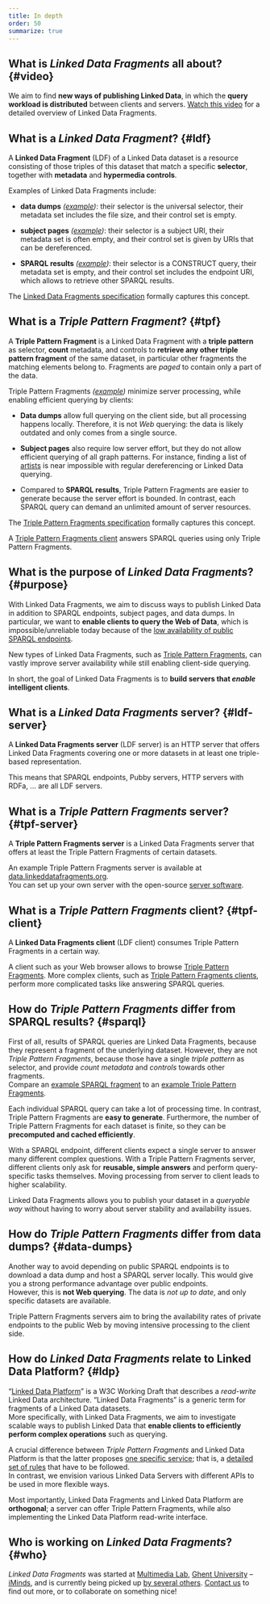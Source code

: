 ```yaml
---
title: In depth
order: 50
summarize: true
---
```


## What is _Linked Data Fragments_ all about? {#video}
We aim to find **new ways of publishing Linked Data**,
in which the **query workload is distributed** between clients and servers.
[Watch this video](http://videolectures.net/iswc2014_verborgh_querying_datasets/)
for a detailed overview of Linked Data Fragments.

## What is a _Linked Data Fragment_? {#ldf}
A **Linked Data Fragment** (LDF) of a Linked Data dataset
is a resource consisting of those triples of this dataset that match a specific **selector**,
together with **metadata** and **hypermedia controls**.

Examples of Linked Data Fragments include:

- **data dumps** _([example](http://downloads.dbpedia.org/3.9/en/))_:
  their selector is the universal selector,
  their metadata set includes the file size,
  and their control set is empty.

- **subject pages** _([example](http://dbpedia.org/page/Linked_data))_:
  their selector is a subject URI,
  their metadata set is often empty,
  and their control set is given by URIs that can be dereferenced.

- **SPARQL results** _([example](http://dbpedia.org/sparql?default-graph-uri=http%3A%2F%2Fdbpedia.org&query=CONSTRUCT+%7B+%3Fp+a+dbpedia-owl%3AArtist+%7D%0D%0AWHERE+%7B+%3Fp+a+dbpedia-owl%3AArtist+%7D&format=text%2Fturtle))_:
  their selector is a CONSTRUCT query,
  their metadata set is empty,
  and their control set includes the endpoint URI,
  which allows to retrieve other SPARQL results.

The [Linked Data Fragments specification](http://www.hydra-cg.com/spec/latest/linked-data-fragments/)
formally captures this concept.

## What is a _Triple Pattern Fragment_? {#tpf}
A **Triple Pattern Fragment** is a Linked Data Fragment
with a **triple pattern** as selector, **count** metadata,
and controls to **retrieve any other triple pattern fragment** of the same dataset,
in particular other fragments the matching elements belong to.
Fragments are _paged_ to contain only a part of the data.

Triple Pattern Fragments _([example](http://data.linkeddatafragments.org/dbpedia?subject=&predicate=rdf%3Atype&object=dbpedia-owl%3ARestaurant))_ minimize server processing,
while enabling efficient querying by clients:

- **Data dumps** allow full querying on the client side,
  but all processing happens locally.
  Therefore, it is not _Web_ querying:
  the data is likely outdated and only comes from a single source.

- **Subject pages** also require low server effort,
  but they do not allow efficient querying of all graph patterns.
  For instance, finding a list of [artists](http://dbpedia.org/ontology/Artist)
  is near impossible with regular dereferencing or Linked Data querying.

- Compared to **SPARQL results**, Triple Pattern Fragments are easier to generate
  because the server effort is bounded.
  In contrast, each SPARQL query can demand an unlimited amount of server resources.

The [Triple Pattern Fragments specification](http://www.hydra-cg.com/spec/latest/triple-pattern-fragments/)
formally captures this concept.

A [Triple Pattern Fragments client](/software/#client)
answers SPARQL queries using only Triple Pattern Fragments.

## What is the purpose of _Linked Data Fragments_? {#purpose}
With Linked Data Fragments, we aim to discuss ways to publish Linked Data
in addition to SPARQL endpoints, subject pages, and data dumps.
In particular, we want to **enable clients to query the Web of Data**,
which is impossible/unreliable today because of
the [low availability of public SPARQL endpoints](http://sw.deri.org/~aidanh/docs/epmonitorISWC.pdf).

New types of Linked Data Fragments,
such as [Triple Pattern Fragments](#tpf),
can vastly improve server availability
while still enabling client-side querying.

In short, the goal of Linked Data Fragments is
to **build servers that _enable_ intelligent clients**.

## What is a _Linked Data Fragments_ server? {#ldf-server}
A **Linked Data Fragments server** (LDF server) is an HTTP server
that offers Linked Data Fragments covering one or more datasets
in at least one triple-based representation.

This means that SPARQL endpoints,
Pubby servers, HTTP servers with RDFa, …
are all LDF servers.

## What is a _Triple Pattern Fragments_ server? {#tpf-server}
A **Triple Pattern Fragments server** is a Linked Data Fragments server
that offers at least the Triple Pattern Fragments of certain datasets.

An example Triple Pattern Fragments server is available at
[data.linkeddatafragments.org](http://data.linkeddatafragments.org/).
<br>
You can set up your own server
with the open-source [server software](/software/).

## What is a _Triple Pattern Fragments_ client? {#tpf-client}
A **Linked Data Fragments client** (LDF client)
consumes Triple Pattern Fragments in a certain way.

A client such as your Web browser
allows to browse [Triple Pattern Fragments](http://data.linkeddatafragments.org/dbpedia?subject=&predicate=rdf%3Atype&object=dbpedia-owl%3ARestaurant).
More complex clients, such as [Triple Pattern Fragments clients](/software/),
perform more complicated tasks like answering SPARQL queries.

## How do _Triple Pattern Fragments_ differ from SPARQL results? {#sparql}
First of all, results of SPARQL queries are Linked Data Fragments,
because they represent a fragment of the underlying dataset.
However, they are not _Triple Pattern Fragments_,
because those have a single _triple pattern_ as selector,
and provide _count metadata_ and _controls_ towards other fragments.
<br>
Compare an [example SPARQL fragment](http://dbpedia.org/sparql?default-graph-uri=http%3A%2F%2Fdbpedia.org&query=CONSTRUCT+%7B+%3Fp+a+dbpedia-owl%3AArtist+%7D%0D%0AWHERE+%7B+%3Fp+a+dbpedia-owl%3AArtist+%7D&format=text%2Fturtle)
to an [example Triple Pattern Fragments](http://data.linkeddatafragments.org/dbpedia?subject=&predicate=rdf%3Atype&object=dbpedia-owl%3ARestaurant).

Each individual SPARQL query can take a lot of processing time.
In contrast, Triple Pattern Fragments are **easy to generate**.
Furthermore, the number of Triple Pattern Fragments for each dataset is finite,
so they can be **precomputed and cached efficiently**.

With a SPARQL endpoint, different clients expect a single server
to answer many different complex questions.
With a Triple Pattern Fragments server,
different clients only ask for **reusable, simple answers**
and perform query-specific tasks themselves.
Moving processing from server to client leads to higher scalability.

Linked Data Fragments allows you to publish your dataset in a _queryable way_
without having to worry about server stability and availability issues.

## How do _Triple Pattern Fragments_ differ from data dumps? {#data-dumps}
Another way to avoid depending on public SPARQL endpoints
is to download a data dump and host a SPARQL server locally.
This would give you a strong performance advantage over public endpoints.
<br>
However, this is **not Web querying**.
The data is _not up to date_,
and only specific datasets are available.

Triple Pattern Fragments servers aim to
bring the availability rates of private endpoints to the public Web
by moving intensive processing to the client side.

## How do _Linked Data Fragments_ relate to Linked Data Platform? {#ldp}
“[Linked Data Platform](http://www.w3.org/TR/ldp/)” is a W3C Working Draft
that describes a _read-write_ Linked Data architecture.
“Linked Data Fragments” is a generic term
for fragments of a Linked Data datasets.
<br>
More specifically, with Linked Data Fragments,
we aim to investigate scalable ways to publish Linked Data
that **enable clients to efficiently perform complex operations** such as querying.

A crucial difference between _Triple Pattern Fragments_ and Linked Data Platform
is that the latter proposes [one specific service](http://lists.w3.org/Archives/Public/public-ldp/2012Nov/0029.html);
that is, a [detailed set of rules](http://www.w3.org/TR/ldp/#ldpr-resource)
that have to be followed.
<br>
In contrast, we envision various Linked Data Servers with different APIs
to be used in more flexible ways.

Most importantly, Linked Data Fragments and Linked Data Platform are **orthogonal**;
a server can offer Triple Pattern Fragments,
while also implementing the Linked Data Platform read-write interface.

## Who is working on _Linked Data Fragments_? {#who}
_Linked Data Fragments_ was started at
[Multimedia Lab](http://multimedialab.elis.ugent.be/),
[Ghent University](http://www.ugent.be/) –
[iMinds](http://www.iminds.be/),
and is currently being picked up [by several others](https://scholar.google.com/scholar?q="Linked+Data+Fragments").
[Contact us](mailto:ruben.verborgh@ugent.be?subject=Linked%20Data%20Fragments)
to find out more,
or to collaborate on something nice!
